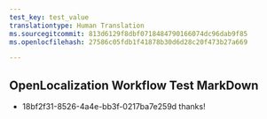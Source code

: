 ```yaml
---
test_key: test_value
translationtype: Human Translation
ms.sourcegitcommit: 813d6129f8dbf0718484790166074dc96dab9f85
ms.openlocfilehash: 27586c05fdb1f41878b30d6d28c20f473b27a669

---
```

## OpenLocalization Workflow Test MarkDown
* 18bf2f31-8526-4a4e-bb3f-0217ba7e259d thanks!


<!--HONumber=Jan17_HO2-->


